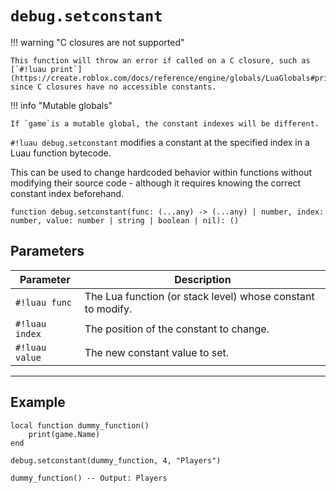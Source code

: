# `debug.setconstant`

!!! warning "C closures are not supported"

    This function will throw an error if called on a C closure, such as [`#!luau print`](https://create.roblox.com/docs/reference/engine/globals/LuaGlobals#print), since C closures have no accessible constants.

!!! info "Mutable globals"

    If `game`is a mutable global, the constant indexes will be different.

`#!luau debug.setconstant` modifies a constant at the specified index in a Luau function bytecode.

This can be used to change hardcoded behavior within functions without modifying their source code - although it requires knowing the correct constant index beforehand.

```luau
function debug.setconstant(func: (...any) -> (...any) | number, index: number, value: number | string | boolean | nil): ()
```

## Parameters

| Parameter        | Description                                                  |
|------------------|--------------------------------------------------------------|
| `#!luau func`     | The Lua function (or stack level) whose constant to modify. |
| `#!luau index`    | The position of the constant to change.                     |
| `#!luau value`    | The new constant value to set.                              |

---

## Example

```luau title="Overwriting a constant string in a function" linenums="1"
local function dummy_function()
    print(game.Name)
end

debug.setconstant(dummy_function, 4, "Players")

dummy_function() -- Output: Players
```
